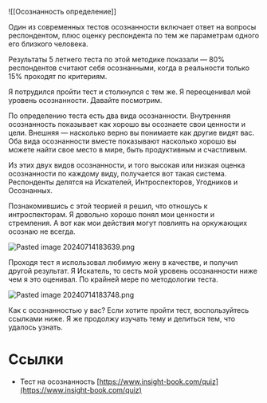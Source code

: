 ![[Осознанность определение]]

Один из современных тестов осознанности включает ответ на вопросы респондентом, плюс оценку респондента по тем же параметрам одного его близкого человека.

Результаты 5 летнего теста по этой методике показали — 80% респондентов считают себя осознанными, когда в реальности только 15% проходят по критериям.

Я потрудился пройти тест и столкнулся с тем же. Я переоценивал мой уровень осознанности. Давайте посмотрим.

По определению теста есть два вида осознанности. Внутренняя осознанность показывает как хорошо вы осознаете свои ценности и цели. Внешняя — насколько верно вы понимаете как другие видят вас. Оба вида осознанности вместе показывают насколько хорошо вы можете найти свое место в мире, быть продуктивным и счастливым.

Из этих двух видов осознанности, и того высокая или низкая оценка осознанности по каждому виду, получается вот такая система. Респонденты делятся на Искателей, Интроспекторов, Угодников и Осознанных.

Познакомившись с этой теорией я решил, что отношусь к интроспекторам. Я довольно хорошо понял мои ценности и стремления. А вот как мои действия могут повлиять на оркужающих осознаю не всегда.

![Pasted image 20240714183639.png](app://738a9519f5170df7e8c7d95ab13d812aa918/Users/ilapuhov/Library/Mobile%20Documents/iCloud~md~obsidian/Documents/Zettelkasten/Images/Pasted%20image%2020240714183639.png?1720971399324)

Проходя тест я использовал любимую жену в качестве, и получил другой результат. Я Искатель, то сесть мой уровень осознанности ниже чем я это оценивал. По крайней мере по методологии теста.

![Pasted image 20240714183748.png](app://738a9519f5170df7e8c7d95ab13d812aa918/Users/ilapuhov/Library/Mobile%20Documents/iCloud~md~obsidian/Documents/Zettelkasten/Images/Pasted%20image%2020240714183748.png?1720971468399)

Как с осознанностью у вас? Если хотите пройти тест, воспользуйтесь ссылками ниже. Я же продолжу изучать тему и делиться тем, что удалось узнать.

# Ссылки

- Тест на осознанность [https://www.insight-book.com/quiz](https://www.insight-book.com/quiz)